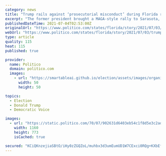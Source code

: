 ```yaml
---
category: news
title: "Trump rails against ‘prosecutorial misconduct’ during Florida rally"
excerpt: "The former president brought a MAGA-style rally to Sarasota, where he derided the indictments as \"prosecutorial misconduct.\""
publishedDateTime: 2021-07-04T02:53:00Z
originalUrl: "https://www.politico.com/states/florida/story/2021/07/03/trump-attacks-indictments-against-his-company-during-florida-rally-1387897"
webUrl: "https://www.politico.com/states/florida/story/2021/07/03/trump-attacks-indictments-against-his-company-during-florida-rally-1387897"
type: article
quality: 115
heat: 115
published: true

provider:
  name: Politico
  domain: politico.com
  images:
    - url: "https://smartableai.github.io/election/assets/images/organizations/politico.com-50x50.jpg"
      width: 50
      height: 50

topics:
  - Election
  - Donald Trump
  - Democratic Voice

images:
  - url: "https://static.politico.com/70/07/902631d6403eb54c1f8d5e3c2adc/ap21185068176846.jpg"
    width: 1160
    height: 773
    isCached: true

secured: "KCiQKnzejiaSBtO/iHy0zZGQZoL/muhbx3d3umEumUD1W7CExci0RQg+KXbEfa4RtJzS5LEL3ucIQn+flFxWqpCsKlBj0wMjZ/EpUnuE4cBl/JEwzpyahclayQFzCzHwma8AKforQalyyW7vQbU+zZvhDCtiY+4D5euCa3x4BoQAz9kHGbXxsnc9+R2XNRaX6WTLGlo5UUt17VGWO80QeswxMQjD/kTm15HKiod4IS4tjdIIrYgJ2N/UOTNKmPLm04ajnBXMgf3nDBY1/LYxNYT9HE39Mfv7nMcncmYs2PIYz9FJi/OXSQ1KIat0/7olRBJ3TJejIW02pNQxF3Gkemy01QGTO6+Vgqm7UvNS9YU=;7cHcpl9q0DsOLCZJICxBnA=="
---
```


